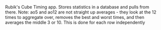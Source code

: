 Rubik's Cube Timing app. Stores statistics in a database and pulls from there. 
Note: ao5 and ao12 are not straight up averages - they look at the 12 times to aggregate over, removes the best and worst times, and then averages the middle 3 or 10. This is done for each row independently
